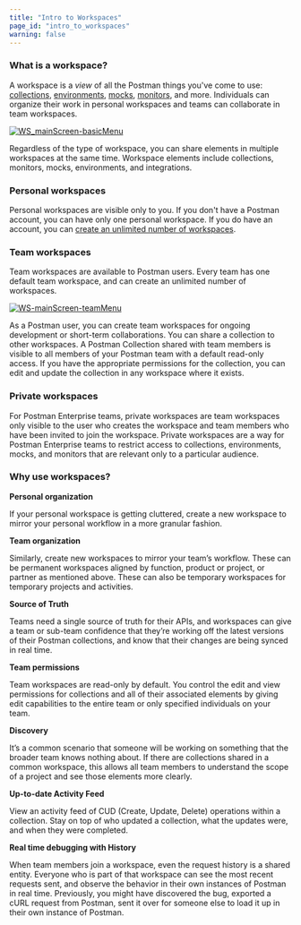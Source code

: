 ```yaml
---
title: "Intro to Workspaces"
page_id: "intro_to_workspaces"
warning: false
---
```


### What is a workspace?

A workspace is a _view_ of all the Postman things you've come to use: [collections](/docs/v6/postman/collections/intro_to_collections), [environments](/docs/v6/postman/environments_and_globals/intro_to_environments_and_globals), [mocks](/docs/v6/postman/mock_servers/intro_to_mock_servers), [monitors](/docs/v6/postman/monitors/intro_monitors), and more. Individuals can organize their work in personal workspaces and teams can collaborate in team workspaces.

[![WS_mainScreen-basicMenu](https://s3.amazonaws.com/postman-static-getpostman-com/postman-docs/Workspaces_1.png)](https://s3.amazonaws.com/postman-static-getpostman-com/postman-docs/Workspaces_1.png)

Regardless of the type of workspace, you can share elements in multiple workspaces at the same time. Workspace elements include collections, monitors, mocks, environments, and integrations.

### Personal workspaces

Personal workspaces are visible only to you. If you don't have a Postman account, you can have only one personal workspace. If you do have an account, you can [create an unlimited number of workspaces](/docs/v6/postman/workspaces/creating_workspaces).

### Team workspaces

Team workspaces are available to Postman users. Every team has one default team workspace, and can create an unlimited number of workspaces.

[![WS-mainScreen-teamMenu](https://s3.amazonaws.com/postman-static-getpostman-com/postman-docs/Workspaces_Team.png)](https://s3.amazonaws.com/postman-static-getpostman-com/postman-docs/Workspaces_Team.png)

As a Postman user, you can create team workspaces for ongoing development or short-term collaborations. You can share a collection to other workspaces. A Postman Collection shared with team members is visible to all members of your Postman team with a default read-only access. If you have the appropriate permissions for the collection, you can edit and update the collection in any workspace where it exists.

### Private workspaces

For Postman Enterprise teams, private workspaces are team workspaces only visible to the user who creates the workspace and team members who have been invited to join the workspace. Private workspaces are a way for Postman Enterprise teams to restrict access to collections, environments, mocks, and monitors that are relevant only to a particular audience.

### Why use workspaces?

**Personal organization**

If your personal workspace is getting cluttered, create a new workspace to mirror your personal workflow in a more granular fashion.

**Team organization**

Similarly, create new workspaces to mirror your team’s workflow. These can be permanent workspaces aligned by function, product or project, or partner as mentioned above. These can also be temporary workspaces for temporary projects and activities.

**Source of Truth**

Teams need a single source of truth for their APIs, and workspaces can give a team or sub-team confidence that they’re working off the latest versions of their Postman collections, and know that their changes are being synced in real time.

**Team permissions**

Team workspaces are read-only by default. You control the edit and view permissions for collections and all of their associated elements by giving edit capabilities to the entire team or only specified individuals on your team.

**Discovery**

It’s a common scenario that someone will be working on something that the broader team knows nothing about. If there are collections shared in a common workspace, this allows all team members to understand the scope of a project and see those elements more clearly.

**Up-to-date Activity Feed**

View an activity feed of CUD (Create, Update, Delete) operations within a collection. Stay on top of who updated a collection, what the updates were, and when they were completed.

**Real time debugging with History**

When team members join a workspace, even the request history is a shared entity. Everyone who is part of that workspace can see the most recent requests sent, and observe the behavior in their own instances of Postman in real time. Previously, you might have discovered the bug, exported a cURL request from Postman, sent it over for someone else to load it up in their own instance of Postman.


















 

